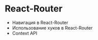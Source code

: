 <h1> React-Router </h1>

<ul>
  <li>Навигация в React-Router</li>
  <li>Использование хуков в React-Router</li>
  <li>Context API</li>
</ul>

